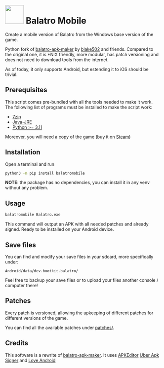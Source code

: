 # <img src="icon.png" width="60px"/> Balatro Mobile

Create a mobile version of Balatro from the Windows base version of the game. 

Python fork of [balatro-apk-maker](https://github.com/blake502/balatro-apk-maker) by [blake502](https://github.com/blake502) and friends. Compared to the original one, it is *NIX friendly, more modular, has patch versioning and does not need to download tools from the internet.

As of today, it only supports Android, but estending it to iOS should be trivial.


## Prerequisites
This script comes pre-bundled with all the tools needed to make it work. The following list of programs must be installed to make the script work:
* [7zip](https://www.7-zip.org/)
* [Java-JRE](https://www.java.com/en/download/manual.jsp)
* [Python >= 3.11](https://www.python.org/)

Moreover, you will need a copy of the game (buy it on [Steam](https://store.steampowered.com/app/2379780/Balatro/))

## Installation
Open a terminal and run
```bash
python3 -m pip install balatromobile
```

**NOTE**: the package has no dependencies, you can install it in any venv without any problem.

## Usage
```bash
balatromobile Balatro.exe
```
This command will output an APK with all needed patches and already signed. Ready to be installed on your Android device.

## Save files
You can find and modify your save files in your sdcard, more specifically under:
```
Android/data/dev.bootkit.balatro/
```
Feel free to backup your save files or to upload your files another console / computer there!

## Patches
Every patch is versioned, allowing the upkeeping of different patches for different versions of the game.

You can find all the available patches under [patches/](balatromobile/artifacts/patches).

## Credits
This software is a rewrite of [balatro-apk-maker](https://github.com/blake502/balatro-apk-maker). It uses [APKEditor](https://github.com/REAndroid/APKEditor) [Uber Apk Signer](https://github.com/patrickfav/uber-apk-signer) and [Love Android](https://github.com/love2d/love-android)